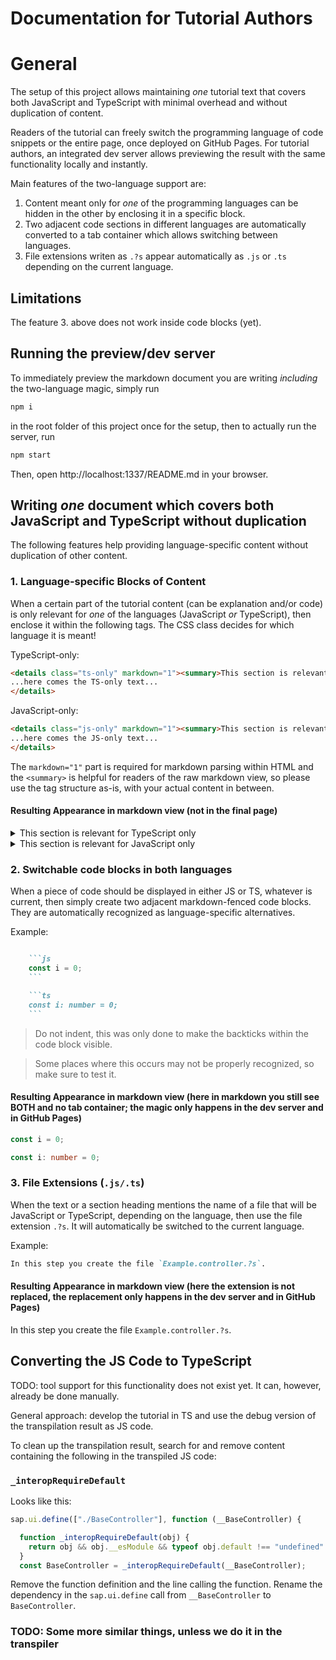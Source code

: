 # Documentation for Tutorial Authors

# General

The setup of this project allows maintaining *one* tutorial text that covers both JavaScript and TypeScript with minimal overhead and without duplication of content.

Readers of the tutorial can freely switch the programming language of code snippets or the entire page, once deployed on GitHub Pages. For tutorial authors, an integrated dev server allows previewing the result with the same functionality locally and instantly.

Main features of the two-language support are:
1. Content meant only for *one* of the programming languages can be hidden in the other by enclosing it in a specific block.
2. Two adjacent code sections in different languages are automatically converted to a tab container which allows switching between languages.
3. File extensions writen as `.?s` appear automatically as `.js` or `.ts` depending on the current language.

## Limitations

The feature 3. above does not work inside code blocks (yet).


## Running the preview/dev server

To immediately preview the markdown document you are writing *including* the two-language magic, simply run

```sh
npm i
```

in the root folder of this project once for the setup, then to actually run the server, run

```sh
npm start
```

Then, open http://localhost:1337/README.md in your browser.


## Writing *one* document which covers both JavaScript and TypeScript without duplication

The following features help providing language-specific content without duplication of other content. 

### 1. Language-specific Blocks of Content

When a certain part of the tutorial content (can be explanation and/or code) is only relevant for *one* of the languages (JavaScript *or* TypeScript), then enclose it within the following tags. The CSS class decides for which language it is meant!

TypeScript-only:

```html
<details class="ts-only" markdown="1"><summary>This section is relevant for TypeScript only</summary>
...here comes the TS-only text...
</details>
```

JavaScript-only:

```html
<details class="js-only" markdown="1"><summary>This section is relevant for JavaScript only</summary>
...here comes the JS-only text...
</details>
```

The `markdown="1"` part is required for markdown parsing within HTML and the `<summary>` is helpful for readers of the raw markdown view, so please use the tag structure as-is, with your actual content in between.

#### Resulting Appearance<span class="hidden"> in markdown view (not in the final page)</span>

<details class="ts-only" markdown="1"><summary>This section is relevant for TypeScript only</summary>
...here comes the TS-only text...
</details>

<details class="js-only" markdown="1"><summary>This section is relevant for JavaScript only</summary>
...here comes the JS-only text...
</details>


### 2. Switchable code blocks in both languages

When a piece of code should be displayed in either JS or TS, whatever is current, then simply create two adjacent markdown-fenced code blocks. They are automatically recognized as language-specific alternatives.

Example:
```md

    ```js
    const i = 0;
    ```

    ```ts
    const i: number = 0;
    ```
```
> Do not indent, this was only done to make the backticks within the code block visible.

> Some places where this occurs may not be properly recognized, so make sure to test it.

#### Resulting Appearance<span class="hidden"> in markdown view (here in markdown you still see BOTH and no tab container; the magic only happens in the dev server and in GitHub Pages)</span>

```js
const i = 0;
```

```ts
const i: number = 0;
```

### 3. File Extensions (`.js/.ts`)

When the text or a section heading mentions the name of a file that will be JavaScript or TypeScript, depending on the language, then use the file extension `.?s`. It will automatically be switched to the current language.

Example:
```md
In this step you create the file `Example.controller.?s`.
```


#### Resulting Appearance<span class="hidden"> in markdown view (here the extension is not replaced, the replacement only happens in the dev server and in GitHub Pages)</span>

In this step you create the file `Example.controller.?s`.




## Converting the JS Code to TypeScript

TODO: tool support for this functionality does not exist yet. It can, however, already be done manually.

General approach: develop the tutorial in TS and use the debug version of the transpilation result as JS code.

To clean up the transpilation result, search for and remove content containing the following in the transpiled JS code:

### `_interopRequireDefault`

Looks like this:

```js
sap.ui.define(["./BaseController"], function (__BaseController) {

  function _interopRequireDefault(obj) {
    return obj && obj.__esModule && typeof obj.default !== "undefined" ? obj.default : obj;
  }
  const BaseController = _interopRequireDefault(__BaseController);
```

Remove the function definition and the line calling the function. Rename the dependency in the `sap.ui.define` call from `__BaseController` to `BaseController`.


### TODO: Some more similar things, unless we do it in the transpiler
